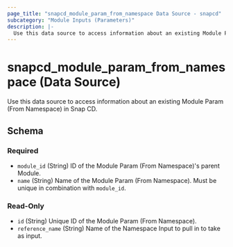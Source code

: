 ```yaml
---
page_title: "snapcd_module_param_from_namespace Data Source - snapcd"
subcategory: "Module Inputs (Parameters)"
description: |-
  Use this data source to access information about an existing Module Param (From Namespace) in Snap CD.
---
```


# snapcd_module_param_from_namespace (Data Source)

Use this data source to access information about an existing Module Param (From Namespace) in Snap CD.




<!-- schema generated by tfplugindocs -->
## Schema

### Required

- `module_id` (String) ID of the Module Param (From Namespace)'s parent Module.
- `name` (String) Name of the Module Param (From Namespace).  Must be unique in combination with `module_id`.

### Read-Only

- `id` (String) Unique ID of the Module Param (From Namespace).
- `reference_name` (String) Name of the Namespace Input to pull in to take as input.
